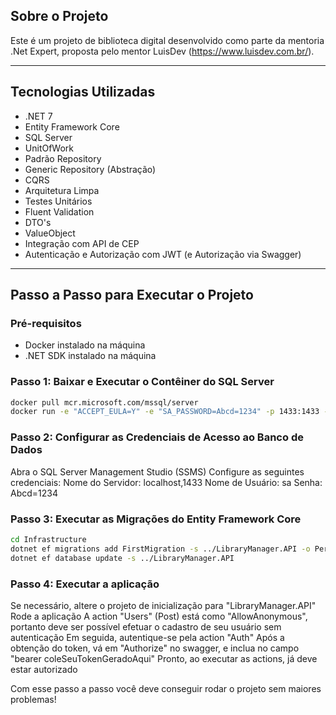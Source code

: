 ## Sobre o Projeto

Este é um projeto de biblioteca digital desenvolvido como parte da mentoria .Net Expert, proposta pelo mentor LuisDev (https://www.luisdev.com.br/).

---

## Tecnologias Utilizadas

- .NET 7
- Entity Framework Core
- SQL Server
- UnitOfWork
- Padrão Repository
- Generic Repository (Abstração)
- CQRS
- Arquitetura Limpa
- Testes Unitários
- Fluent Validation
- DTO's
- ValueObject
- Integração com API de CEP
- Autenticação e Autorização com JWT (e Autorização via Swagger)

---

## Passo a Passo para Executar o Projeto

### Pré-requisitos

- Docker instalado na máquina
- .NET SDK instalado na máquina

### Passo 1: Baixar e Executar o Contêiner do SQL Server

```bash
docker pull mcr.microsoft.com/mssql/server
docker run -e "ACCEPT_EULA=Y" -e "SA_PASSWORD=Abcd=1234" -p 1433:1433 --name sqlserver_container -d mcr.microsoft.com/mssql/server
```

### Passo 2: Configurar as Credenciais de Acesso ao Banco de Dados

Abra o SQL Server Management Studio (SSMS)
Configure as seguintes credenciais:
Nome do Servidor: localhost,1433
Nome de Usuário: sa
Senha: Abcd=1234

### Passo 3: Executar as Migrações do Entity Framework Core

```bash
cd Infrastructure
dotnet ef migrations add FirstMigration -s ../LibraryManager.API -o Persistence/Migrations
dotnet ef database update -s ../LibraryManager.API
```

### Passo 4: Executar a aplicação
Se necessário, altere o projeto de inicialização para "LibraryManager.API"
Rode a aplicação
A action "Users" (Post) está como "AllowAnonymous", portanto deve ser possível efetuar o cadastro de seu usuário sem autenticação
Em seguida, autentique-se pela action "Auth"
Após a obtenção do token, vá em "Authorize" no swagger, e inclua no campo "bearer coleSeuTokenGeradoAqui"
Pronto, ao executar as actions, já deve estar autorizado


Com esse passo a passo você deve conseguir rodar o projeto sem maiores problemas!
